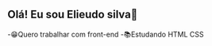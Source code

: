 ## Olá! Eu sou Elieudo silva👋
-😁Quero trabalhar com front-end
-📚Estudando HTML CSS

<div>
<i class="devicon-adonisjs-originalcolori"></i>
<i class="devicon-adonisjs-originalcolori"></i>
</div>


